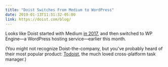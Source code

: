 ```yaml
---
title: "Doist Switches From Medium to WordPress"
date: 2019-01-13T11:51:32-05:00
link: https://doist.com/blog/
---
```

Looks like Doist started with Medium [in 2017](https://web.archive.org/web/*/http://blog.doist.com), and then switched to WP Engine—a WordPress hosting service—earlier this month. 

(You might not recognize Doist-the-company, but you've probably heard of their most popular product: [Todoist](https://todoist.com), the much loved cross-platform task manager.) 

